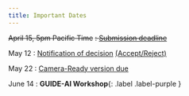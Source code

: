 ```yaml
---
title: Important Dates
---
```


~~April 15, 5pm Pacific Time~~
      ~~: [Submission deadline](#) [](#)~~

May 12
      : [Notification of decision](#) [(Accept/Reject)](#)

May 22
      : [Camera-Ready version due](#)

June 14
      : **GUIDE-AI Workshop**{: .label .label-purple }
